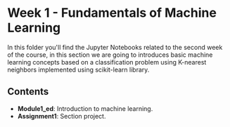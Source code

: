 # Week 1 - Fundamentals of Machine Learning

In this folder you'll find the Jupyter Notebooks related to the second week of the course, in this section we are going to introduces basic machine learning concepts based on a classification problem using K-nearest neighbors implemented using scikit-learn library.

## Contents
- **Module1_ed**: Introduction to machine learning.
- **Assignment1**: Section project.
